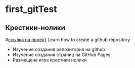 # first_gitTest
## Крестики-нолики
#[ссылка на проект](https://irleon.github.io/first_gitTest/)
Learn how to create a github repository 
- Изучение создания репозитория на github 
- Изучение создания страниц на GitHub Pages
- Размещена игра крестики нолики
